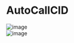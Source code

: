 # AutoCallCID

![image]([https://github.com/laomms/AutoCallCID/blob/laomms/pic.png])      
![image]([[https://github.com/laomms/AutoCallCID/blob/laomms/skype.gif])      


